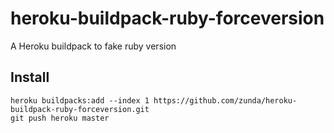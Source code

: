 # heroku-buildpack-ruby-forceversion
A Heroku buildpack to fake ruby version

## Install
```
heroku buildpacks:add --index 1 https://github.com/zunda/heroku-buildpack-ruby-forceversion.git
git push heroku master
```
